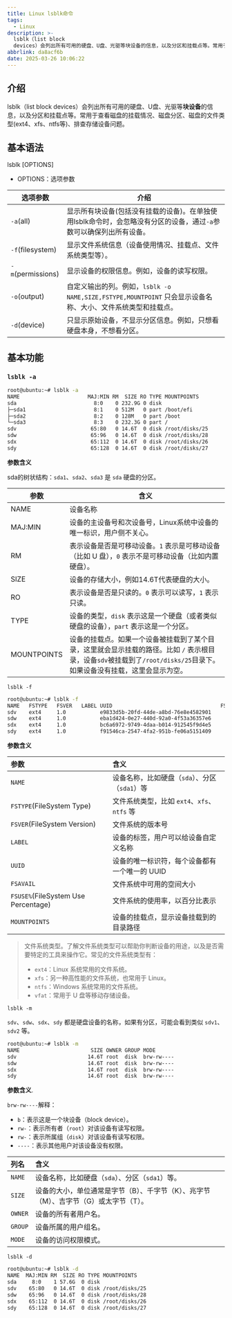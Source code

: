 ```yaml
---
title: Linux lsblk命令
tags:
  - Linux
description: >-
  lsblk（list block
  devices）会列出所有可用的硬盘、U盘、光驱等块设备的信息，以及分区和挂载点等。常用于查看磁盘的挂载情况、磁盘分区、磁盘的文件系统类型(ext4、xfs、ntfs等)、排查存储设备问题。
abbrlink: da8acf6b
date: 2025-03-26 10:06:22
---
```


## 介绍

lsblk（list block devices）会列出所有可用的硬盘、U盘、光驱等**块设备**的信息，以及分区和挂载点等。常用于查看磁盘的挂载情况、磁盘分区、磁盘的文件类型(ext4、xfs、ntfs等)、排查存储设备问题。

## 基本语法

lsblk [OPTIONS]

- OPTIONS：选项参数

| 选项参数          | 介绍                                                         |
| ----------------- | ------------------------------------------------------------ |
| `-a`(all)         | 显示所有块设备(包括没有挂载的设备)。在单独使用lsblk命令时，会忽略没有分区的设备，通过`-a`参数可以确保列出所有设备。 |
| `-f`(filesystem)  | 显示文件系统信息（设备使用情况、挂载点、文件系统类型等）。   |
| `-m`(permissions) | 显示设备的权限信息。例如，设备的读写权限。                   |
| `-o`(output)      | 自定义输出的列。例如，`lsblk -o NAME,SIZE,FSTYPE,MOUNTPOINT` 只会显示设备名称、大小、文件系统类型和挂载点。 |
| `-d`(device)      | 只显示原始设备，不显示分区信息。例如，只想看硬盘本身，不想看分区。 |

## 基本功能

### `lsblk -a`

```bash
root@ubuntu:~# lsblk -a
NAME                      MAJ:MIN RM  SIZE RO TYPE MOUNTPOINTS
sda                         8:0    0 232.9G 0 disk
├─sda1                      8:1    0 512M   0 part /boot/efi
├─sda2                      8:2    0 128M   0 part /boot
└─sda3                      8:3    0 232.3G 0 part /
sdv                        65:80   0 14.6T  0 disk /root/disks/25
sdw                        65:96   0 14.6T  0 disk /root/disks/28
sdx                        65:112  0 14.6T  0 disk /root/disks/26
sdy                        65:128  0 14.6T  0 disk /root/disks/27
```

**参数含义**

sda的树状结构：`sda1`、`sda2`、`sda3` 是 `sda` 硬盘的分区。

| 参数        | 含义                                                         |
| ----------- | ------------------------------------------------------------ |
| NAME        | 设备名称                                                     |
| MAJ:MIN     | 设备的主设备号和次设备号，Linux系统中设备的唯一标识，用户侧不关心。 |
| RM          | 表示设备是否是可移动设备。`1` 表示是可移动设备（比如 U 盘），`0` 表示不是可移动设备（比如内置硬盘）。 |
| SIZE        | 设备的存储大小，例如14.6T代表硬盘的大小。                    |
| RO          | 表示设备是否是只读的。`0` 表示可以读写，`1` 表示只读。       |
| TYPE        | 设备的类型，`disk` 表示这是一个硬盘（或者类似硬盘的设备），`part` 表示这是一个分区。 |
| MOUNTPOINTS | 设备的挂载点。如果一个设备被挂载到了某个目录，这里就会显示挂载的路径。比如 `/` 表示根目录，设备`sdv`被挂载到了`/root/disks/25`目录下。如果设备没有挂载，这里会显示为空。 |

`lsblk -f`

```bash
root@ubuntu:~# lsblk -f
NAME   FSTYPE   FSVER   LABEL UUID                                   FSAVAIL FSUSE% MOUNTPOINTS
sdv    ext4     1.0           e9833d5b-20fd-44de-a8bd-76e8e4582901      9.6T    34% /root/disks/25
sdw    ext4     1.0           eba1d424-0e27-440d-92a0-4f53a36357e6      5.1T    65% /root/disks/28
sdx    ext4     1.0           bc6a6972-9749-4daa-b014-912545f9d4e5      1.6T    89% /root/disks/26
sdy    ext4     1.0           f91546ca-2547-4fa2-951b-fe06a5151409      6.5T    56% /root/disks/27
```

**参数含义**

| 参数                                | 含义                                          |
| :---------------------------------- | :-------------------------------------------- |
| `NAME`                              | 设备名称，比如硬盘（`sda`）、分区（`sda1`）等 |
| `FSTYPE`(FileSystem Type)           | 文件系统类型，比如 `ext4`、`xfs`、`ntfs` 等   |
| `FSVER`(FileSystem Version)         | 文件系统的版本号                              |
| `LABEL`                             | 设备的标签，用户可以给设备自定义名称          |
| `UUID`                              | 设备的唯一标识符，每个设备都有一个唯一的 UUID |
| `FSAVAIL`                           | 文件系统中可用的空间大小                      |
| `FSUSE%`(FileSystem Use Percentage) | 文件系统的使用率，以百分比表示                |
| `MOUNTPOINTS`                       | 设备的挂载点，显示设备挂载到的目录路径        |

> 文件系统类型。了解文件系统类型可以帮助你判断设备的用途，以及是否需要特定的工具来操作它。常见的文件系统类型有：
>
> - `ext4`：Linux 系统常用的文件系统。
> - `xfs`：另一种高性能的文件系统，也常用于 Linux。
> - `ntfs`：Windows 系统常用的文件系统。
> - `vfat`：常用于 U 盘等移动存储设备。

`lsblk -m`

`sdv`、`sdw`、`sdx`、`sdy` 都是硬盘设备的名称，如果有分区，可能会看到类似 `sdv1`、`sdv2` 等。

```bash
root@ubuntu:~# lsblk -m
NAME                       SIZE OWNER GROUP MODE
sdv                       14.6T root  disk  brw-rw----
sdw                       14.6T root  disk  brw-rw----
sdx                       14.6T root  disk  brw-rw----
sdy                       14.6T root  disk  brw-rw----
```

**参数含义**.

`brw-rw----`解释：

- `b`：表示这是一个块设备（block device）。
- `rw-`：表示所有者（`root`）对该设备有读写权限。
- `rw-`：表示所属组（`disk`）对该设备有读写权限。
- `----`：表示其他用户对该设备没有权限。

| 列名    | 含义                                                         |
| :------ | :----------------------------------------------------------- |
| `NAME`  | 设备名称，比如硬盘（`sda`）、分区（`sda1`）等。              |
| `SIZE`  | 设备的大小，单位通常是字节（B）、千字节（K）、兆字节（M）、吉字节（G）或太字节（T）。 |
| `OWNER` | 设备的所有者用户名。                                         |
| `GROUP` | 设备所属的用户组名。                                         |
| `MODE`  | 设备的访问权限模式。                                         |

`lsblk -d`

```bash
root@ubuntu:~# lsblk -d
NAME  MAJ:MIN RM  SIZE RO TYPE MOUNTPOINTS
sda     8:0    1 57.6G  0 disk 
sdv    65:80   0 14.6T  0 disk /root/disks/25
sdw    65:96   0 14.6T  0 disk /root/disks/28
sdx    65:112  0 14.6T  0 disk /root/disks/26
sdy    65:128  0 14.6T  0 disk /root/disks/27
```

